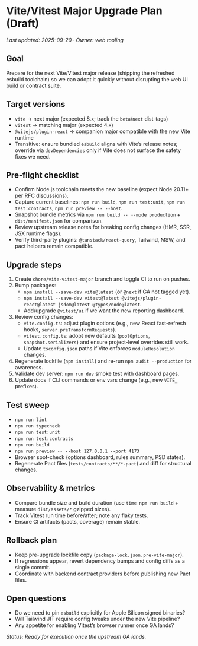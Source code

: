 # Vite/Vitest Major Upgrade Plan (Draft)

_Last updated: 2025-09-20 · Owner: web tooling_

## Goal
Prepare for the next Vite/Vitest major release (shipping the refreshed esbuild toolchain) so we can adopt it quickly without disrupting the web UI build or contract suite.

## Target versions
- `vite` → next major (expected 8.x; track the `beta`/`next` dist-tags)
- `vitest` → matching major (expected 4.x)
- `@vitejs/plugin-react` → companion major compatible with the new Vite runtime
- Transitive: ensure bundled `esbuild` aligns with Vite’s release notes; override via `devDependencies` only if Vite does not surface the safety fixes we need.

## Pre-flight checklist
- Confirm Node.js toolchain meets the new baseline (expect Node 20.11+ per RFC discussions).
- Capture current baselines: `npm run build`, `npm run test:unit`, `npm run test:contracts`, `npm run preview -- --host`.
- Snapshot bundle metrics via `npm run build -- --mode production` + `dist/manifest.json` for comparison.
- Review upstream release notes for breaking config changes (HMR, SSR, JSX runtime flags).
- Verify third-party plugins: `@tanstack/react-query`, Tailwind, MSW, and pact helpers remain compatible.

## Upgrade steps
1. Create `chore/vite-vitest-major` branch and toggle CI to run on pushes.
2. Bump packages:
   - `npm install --save-dev vite@latest` (or `@next` if GA not tagged yet).
   - `npm install --save-dev vitest@latest @vitejs/plugin-react@latest jsdom@latest @types/node@latest`.
   - Add/upgrade `@vitest/ui` if we want the new reporting dashboard.
3. Review config changes:
   - `vite.config.ts`: adjust plugin options (e.g., new React fast-refresh hooks, `server.preTransformRequests`).
   - `vitest.config.ts`: adopt new defaults (`poolOptions`, `snapshot.serializers`) and ensure project-level overrides still work.
   - Update `tsconfig.json` paths if Vite enforces `moduleResolution` changes.
4. Regenerate lockfile (`npm install`) and re-run `npm audit --production` for awareness.
5. Validate dev server: `npm run dev` smoke test with dashboard pages.
6. Update docs if CLI commands or env vars change (e.g., new `VITE_` prefixes).

## Test sweep
- `npm run lint`
- `npm run typecheck`
- `npm run test:unit`
- `npm run test:contracts`
- `npm run build`
- `npm run preview -- --host 127.0.0.1 --port 4173`
- Browser spot-check (options dashboard, rules summary, PSD states).
- Regenerate Pact files (`tests/contracts/**/*.pact`) and diff for structural changes.

## Observability & metrics
- Compare bundle size and build duration (use `time npm run build` + measure `dist/assets/*` gzipped sizes).
- Track Vitest run time before/after; note any flaky tests.
- Ensure CI artifacts (pacts, coverage) remain stable.

## Rollback plan
- Keep pre-upgrade lockfile copy (`package-lock.json.pre-vite-major`).
- If regressions appear, revert dependency bumps and config diffs as a single commit.
- Coordinate with backend contract providers before publishing new Pact files.

## Open questions
- Do we need to pin `esbuild` explicitly for Apple Silicon signed binaries?
- Will Tailwind JIT require config tweaks under the new Vite pipeline?
- Any appetite for enabling Vitest’s browser runner once GA lands?

_Status: Ready for execution once the upstream GA lands._
